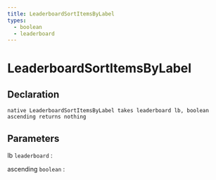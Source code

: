 ```yaml
---
title: LeaderboardSortItemsByLabel
types:
  - boolean
  - leaderboard
---
```


# LeaderboardSortItemsByLabel

## Declaration

```jass
native LeaderboardSortItemsByLabel takes leaderboard lb, boolean ascending returns nothing
```

## Parameters
lb `leaderboard`
: 

ascending `boolean`
: 
